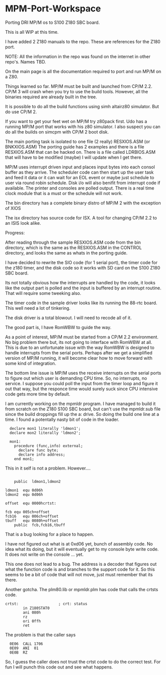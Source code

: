 # MPM-Port-Workspace
Porting DRI MP/M os to S100 Z180 SBC board.

This is all WIP at this time.

I have added 2 Z180 manuals to the repo.  These are references for the Z180 
port.

NOTE:  All the information in the repo was found on the internet in other 
repo's.  Names TBD.

On the main page is all the documentation required to port and run MP/M on a Z80.

Things learned so far.  MP/M must be built and launched from CP/M 2.2.  CP/M 3 will
crash when you try to use the build tools.  However,  all the binaries required are
already built in the tree.  

It is possible to do all  the build functions using simh altairz80 simulator.  But do
use CP/M 2.

If you want to get your feet wet on MP/M  try z80pack first.  Udo has a running MP/M
port that works with his z80 simulator.  I also suspect you can do all the builds on
simcpm with CP/M 2 boot disk.

The main porting task is isolated to one file (2 really)  RESXIOS.ASM  (or BNKXIOS.ASM)
The porting guide has 2 examples and there is a file RESXIOS.ASM that can be hacked on.
There is a file called LDRBIOS.ASM  that will have to be modified (maybe) I will update
when I get there.

MP/M uses interrupt driven input and places input bytes into each consol buffer as they
arrive.  The scheduler code can then start up the user task and feed it data or it can
wait for an EOL event or maybe just schedule to user via round robin schedule.  Disk i/o
will also benifit from interrupt code if available.  The printer and consoles are polled
output.  There is a real time clock module that is a must or the schedule will not work.

The bin directory has a complete binary distro of MP/M 2 with the exception of XIOS

The isx directory has source code for ISX.  A tool for changing CP/M 2.2 to an ISIS 
look alike.

Progress:

After reading through the sample RESXIOS.ASM code from the bin directory, which is the
same as the RESXIOS.ASM in the CONTROL directory, and looks the same as whats in the porting
guide.  

I have decided to rewrite the SIO code (for 1 serial port), the timer code for the
z180 timer, and the disk code so it works with SD card on the S100 Z180 SBC board.

Its not totally obvious how the interrupts are handled by the code, it looks like the output
part is polled and the input is buffered by an interrupt routine.  That will require some tweeking
also.  

The timer code in the sample driver looks like its running the 88-rtc board.  This well need a
lot of tinkering.

The disk driver is a total blowout.  I will need to recode all of it.

The good part is, I have RomWBW to guide the way.

As a point of interest, MP/M must be started from a CP/M 2.2 environment.  No big problem there
but, its not going to interface with RomWBW at all.  This is due to an unfortunate issue with the
way RomWBW is designed to handle interrupts from the serial ports.  Perhaps after we get a simplified
version of MP/M running, it will become clear how to move forward with some kind of integration.

The bottom line issue is MP/M  uses the receive interrupts on the serial ports to figure out which user
is demanding CPU time.  So, no interrupts, no service.  I suppose you could poll the input from the
timer loop and figure it out that way, but the responce time would surely suck since CPU intensive
code gets more time by default.

I am currently working on the mpmldr program.  I have managed to build it from scratch on the Z180 S100 SBC
board, but can't use the
mpmldr.sub file since the build droppings fill up the a: drive.  So doing the build one line at a time.
I found a potentally nasty bit of code in the loader. 

```
  declare mon1 literally 'ldmon1';
  declare mon2 literally 'ldmon2';

  mon1:
    procedure (func,info) external;
      declare func byte;
      declare info address;
    end mon1;
```

This in it self is not a problem.  However....

```

	public	ldmon1,ldmon2

ldmon1	equ	0d06h
ldmon2	equ	0d06h

offset	equ	0000hcrtst:                  

fcb	equ	005ch+offset
fcb16	equ	006ch+offset
tbuff	equ	0080h+offset
	public	fcb,fcb16,tbuff
```

That is a bug looking for a place to happen.

I have not figured out what is at 0xd06 yet, bunch of assembly code.
No idea what its doing, but it will eventually get to my console byte write 
code.  It does not write on the console ... yet.

This one does not lead to a bug.  The address is a decoder that figures out what
the function code is and branches to the support code for it.  So this seems to
be a bit of code that will not move, just must remember that its there.

Another gotcha.  The plm80.lib or mpmldr.plm has code that calls the 
crtsts code.  

```
crtst:                  ; crt: status
        in Z180STAT0 
        ani 080h  
        rz
        ori 0ffh 
        ret

```

The problem is that the caller says 

```
  0E06  CALL 1706                                                               
  0E09  ANI  01                                                                 
  0E0B  RZ
```

So, I guess the caller does not trust the crtst code to
do the correct test.  For fun I will punch this code out
and see what happens.


